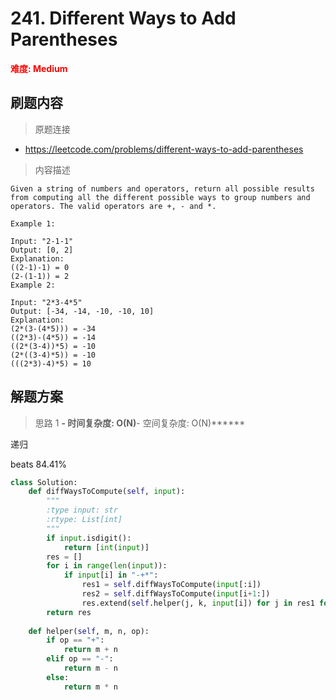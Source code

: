 # 241. Different Ways to Add Parentheses

**<font color=red>难度: Medium</font>**

## 刷题内容

> 原题连接

* https://leetcode.com/problems/different-ways-to-add-parentheses

> 内容描述

```
Given a string of numbers and operators, return all possible results from computing all the different possible ways to group numbers and operators. The valid operators are +, - and *.

Example 1:

Input: "2-1-1"
Output: [0, 2]
Explanation: 
((2-1)-1) = 0 
(2-(1-1)) = 2
Example 2:

Input: "2*3-4*5"
Output: [-34, -14, -10, -10, 10]
Explanation: 
(2*(3-(4*5))) = -34 
((2*3)-(4*5)) = -14 
((2*(3-4))*5) = -10 
(2*((3-4)*5)) = -10 
(((2*3)-4)*5) = 10
```

## 解题方案

> 思路 1
******- 时间复杂度: O(N)******- 空间复杂度: O(N)******


递归


beats 84.41%

```python
class Solution:
    def diffWaysToCompute(self, input):
        """
        :type input: str
        :rtype: List[int]
        """
        if input.isdigit():
            return [int(input)]
        res = []
        for i in range(len(input)):
            if input[i] in "-+*":
                res1 = self.diffWaysToCompute(input[:i])
                res2 = self.diffWaysToCompute(input[i+1:])
                res.extend(self.helper(j, k, input[i]) for j in res1 for k in res2)
        return res
    
    def helper(self, m, n, op):
        if op == "+":
            return m + n
        elif op == "-":
            return m - n
        else:
            return m * n
```
